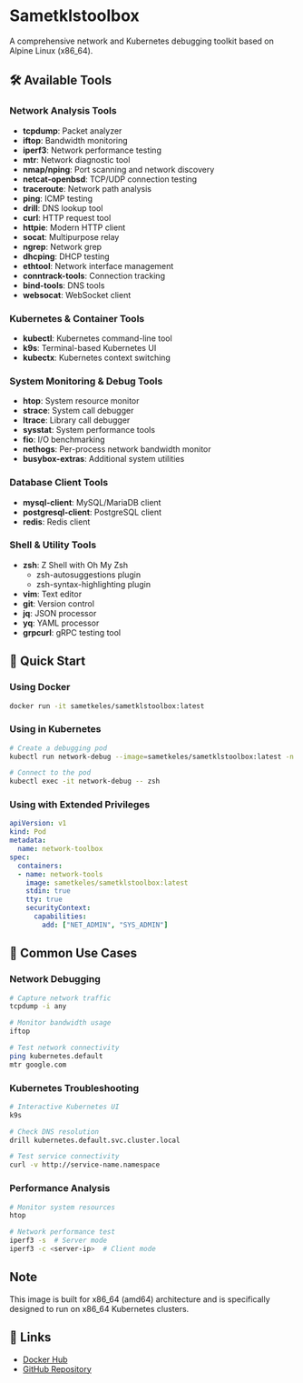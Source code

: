 # Sametklstoolbox

A comprehensive network and Kubernetes debugging toolkit based on Alpine Linux (x86_64).

## 🛠 Available Tools

### Network Analysis Tools
- **tcpdump**: Packet analyzer
- **iftop**: Bandwidth monitoring
- **iperf3**: Network performance testing
- **mtr**: Network diagnostic tool
- **nmap/nping**: Port scanning and network discovery
- **netcat-openbsd**: TCP/UDP connection testing
- **traceroute**: Network path analysis
- **ping**: ICMP testing
- **drill**: DNS lookup tool
- **curl**: HTTP request tool
- **httpie**: Modern HTTP client
- **socat**: Multipurpose relay
- **ngrep**: Network grep
- **dhcping**: DHCP testing
- **ethtool**: Network interface management
- **conntrack-tools**: Connection tracking
- **bind-tools**: DNS tools
- **websocat**: WebSocket client

### Kubernetes & Container Tools
- **kubectl**: Kubernetes command-line tool
- **k9s**: Terminal-based Kubernetes UI
- **kubectx**: Kubernetes context switching

### System Monitoring & Debug Tools
- **htop**: System resource monitor
- **strace**: System call debugger
- **ltrace**: Library call debugger
- **sysstat**: System performance tools
- **fio**: I/O benchmarking
- **nethogs**: Per-process network bandwidth monitor
- **busybox-extras**: Additional system utilities

### Database Client Tools
- **mysql-client**: MySQL/MariaDB client
- **postgresql-client**: PostgreSQL client
- **redis**: Redis client

### Shell & Utility Tools
- **zsh**: Z Shell with Oh My Zsh
  - zsh-autosuggestions plugin
  - zsh-syntax-highlighting plugin
- **vim**: Text editor
- **git**: Version control
- **jq**: JSON processor
- **yq**: YAML processor
- **grpcurl**: gRPC testing tool

## 🚀 Quick Start

### Using Docker
```bash
docker run -it sametkeles/sametklstoolbox:latest
```

### Using in Kubernetes
```bash
# Create a debugging pod
kubectl run network-debug --image=sametkeles/sametklstoolbox:latest -n default -- sleep infinity

# Connect to the pod
kubectl exec -it network-debug -- zsh
```

### Using with Extended Privileges
```yaml
apiVersion: v1
kind: Pod
metadata:
  name: network-toolbox
spec:
  containers:
  - name: network-tools
    image: sametkeles/sametklstoolbox:latest
    stdin: true
    tty: true
    securityContext:
      capabilities:
        add: ["NET_ADMIN", "SYS_ADMIN"]
```

## 🔧 Common Use Cases

### Network Debugging
```bash
# Capture network traffic
tcpdump -i any

# Monitor bandwidth usage
iftop

# Test network connectivity
ping kubernetes.default
mtr google.com
```

### Kubernetes Troubleshooting
```bash
# Interactive Kubernetes UI
k9s

# Check DNS resolution
drill kubernetes.default.svc.cluster.local

# Test service connectivity
curl -v http://service-name.namespace
```

### Performance Analysis
```bash
# Monitor system resources
htop

# Network performance test
iperf3 -s  # Server mode
iperf3 -c <server-ip>  # Client mode
```

## Note
This image is built for x86_64 (amd64) architecture and is specifically designed to run on x86_64 Kubernetes clusters.

## 🔗 Links

- [Docker Hub](https://hub.docker.com/r/sametkeles/sametklstoolbox)
- [GitHub Repository](https://github.com/sametkls00/sametklstoolbox)